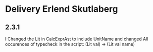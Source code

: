 # Delivery Erlend Skutlaberg

## 2.3.1

I Changed the Lit in CalcExprAst to include UnitName and changed
All occurences of typecheck in the script: (Lit val) -> (Lit val name)
